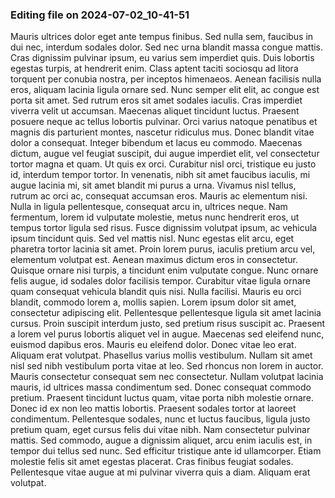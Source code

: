 

### Editing file on 2024-07-02_10-41-51

Mauris ultrices dolor eget ante tempus finibus. Sed nulla sem, faucibus in dui nec, interdum sodales dolor. Sed nec urna blandit massa congue mattis. Cras dignissim pulvinar ipsum, eu varius sem imperdiet quis. Duis lobortis egestas turpis, at hendrerit enim. Class aptent taciti sociosqu ad litora torquent per conubia nostra, per inceptos himenaeos. Aenean facilisis nulla eros, aliquam lacinia ligula ornare sed. Nunc semper elit elit, ac congue est porta sit amet. Sed rutrum eros sit amet sodales iaculis.
Cras imperdiet viverra velit ut accumsan. Maecenas aliquet tincidunt luctus. Praesent posuere neque ac tellus lobortis pulvinar. Orci varius natoque penatibus et magnis dis parturient montes, nascetur ridiculus mus. Donec blandit vitae dolor a consequat. Integer bibendum et lacus eu commodo. Maecenas dictum, augue vel feugiat suscipit, dui augue imperdiet elit, vel consectetur tortor magna et quam.
Ut quis ex orci. Curabitur nisl orci, tristique eu justo id, interdum tempor tortor. In venenatis, nibh sit amet faucibus iaculis, mi augue lacinia mi, sit amet blandit mi purus a urna. Vivamus nisl tellus, rutrum ac orci ac, consequat accumsan eros. Mauris ac elementum nisi. Nulla in ligula pellentesque, consequat arcu in, ultrices neque. Nam fermentum, lorem id vulputate molestie, metus nunc hendrerit eros, ut tempus tortor ligula sed risus. Fusce dignissim volutpat ipsum, ac vehicula ipsum tincidunt quis. Sed vel mattis nisl. Nunc egestas elit arcu, eget pharetra tortor lacinia sit amet. Proin lorem purus, iaculis pretium arcu vel, elementum volutpat est. Aenean maximus dictum eros in consectetur. Quisque ornare nisi turpis, a tincidunt enim vulputate congue. Nunc ornare felis augue, id sodales dolor facilisis tempor. Curabitur vitae ligula ornare quam consequat vehicula blandit quis nisi.
Nulla facilisi. Mauris eu orci blandit, commodo lorem a, mollis sapien. Lorem ipsum dolor sit amet, consectetur adipiscing elit. Pellentesque pellentesque ligula sit amet lacinia cursus. Proin suscipit interdum justo, sed pretium risus suscipit ac. Praesent a lorem vel purus lobortis aliquet vel in augue. Maecenas sed eleifend nunc, euismod dapibus eros. Mauris eu eleifend dolor. Donec vitae leo erat. Aliquam erat volutpat. Phasellus varius mollis vestibulum. Nullam sit amet nisl sed nibh vestibulum porta vitae at leo.
Sed rhoncus non lorem in auctor. Mauris consectetur consequat sem nec consectetur. Nullam volutpat lacinia mauris, id ultrices massa condimentum sed. Donec consequat commodo pretium. Praesent tincidunt luctus quam, vitae porta nibh molestie ornare. Donec id ex non leo mattis lobortis. Praesent sodales tortor at laoreet condimentum. Pellentesque sodales, nunc et luctus faucibus, ligula justo pretium quam, eget cursus felis dui vitae nibh. Nam consectetur pulvinar mattis. Sed commodo, augue a dignissim aliquet, arcu enim iaculis est, in tempor dui tellus sed nunc. Sed efficitur tristique ante id ullamcorper. Etiam molestie felis sit amet egestas placerat. Cras finibus feugiat sodales. Pellentesque vitae augue at mi pulvinar viverra quis a diam. Aliquam erat volutpat.


